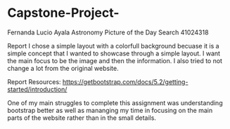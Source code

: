 # Capstone-Project-
Fernanda Lucio Ayala
Astronomy Picture of the Day Search
41024318


Report 
I chose a simple layout with a colorfull background becuase it is a simple concept that I wanted to showcase through a simple layout.
I want the main focus to be the image and then the information. I also tried to not change a lot from the original website. 


Report
Resources: 
https://getbootstrap.com/docs/5.2/getting-started/introduction/

One of my main struggles to complete this assignment was understanding bootstrap better as well as mananging my time in focusing on the main parts of the website rather than in the small details.
